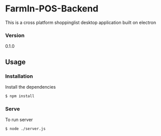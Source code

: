 # FarmIn-POS-Backend

This is a cross platform shoppinglist desktop application built on electron

### Version
0.1.0

## Usage

### Installation

Install the dependencies

```sh
$ npm install
```

### Serve
To run server

```sh
$ node ./server.js
```
